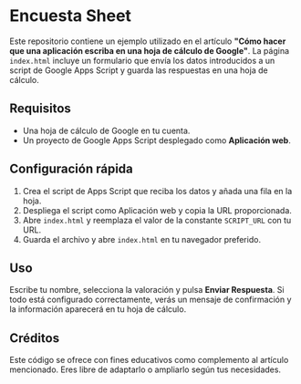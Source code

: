 # Encuesta Sheet

Este repositorio contiene un ejemplo utilizado en el artículo **"Cómo hacer que una aplicación escriba en una hoja de cálculo de Google"**. La página `index.html` incluye un formulario que envía los datos introducidos a un script de Google Apps Script y guarda las respuestas en una hoja de cálculo.

## Requisitos

- Una hoja de cálculo de Google en tu cuenta.
- Un proyecto de Google Apps Script desplegado como **Aplicación web**.

## Configuración rápida

1. Crea el script de Apps Script que reciba los datos y añada una fila en la hoja.
2. Despliega el script como Aplicación web y copia la URL proporcionada.
3. Abre `index.html` y reemplaza el valor de la constante `SCRIPT_URL` con tu URL.
4. Guarda el archivo y abre `index.html` en tu navegador preferido.

## Uso

Escribe tu nombre, selecciona la valoración y pulsa **Enviar Respuesta**. Si todo está configurado correctamente, verás un mensaje de confirmación y la información aparecerá en tu hoja de cálculo.

## Créditos

Este código se ofrece con fines educativos como complemento al artículo mencionado. Eres libre de adaptarlo o ampliarlo según tus necesidades.
